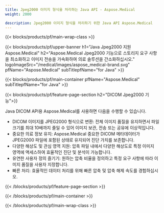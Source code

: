 ```yaml
---
title: Jpeg2000 이미지 형식을 처리하는 Java API - Aspose.Medical
weight: 2000

description: Jpeg2000 이미지 형식을 처리하기 위한 Java API Aspose.Medical
---
```


{{< blocks/products/pf/main-wrap-class >}}

{{< blocks/products/pf/upper-banner h1="Java Jpeg2000 지원 Aspose.Medical" h2="Aspose.Medical Jpeg2000 기능으로 스토리지 요구 사항을 최소화하고 이미지 전송을 가속화하여 의료 솔루션을 간소화하십시오." logoImageSrc="/medical/images/aspose_medical-brand.svg" pfName="Aspose.Medical" subTitlepfName="for Java" >}}

{{< blocks/products/pf/main-container pfName="Aspose.Medical" subTitlepfName="for Java" >}}

{{< blocks/products/pf/feature-page-section h2="DICOM Jpeg2000 기능">}}

<p>Java DICOM API용 Aspose.Medical를 사용하면 다음을 수행할 수 있습니다.</p>

<ul>
<li>DICOM 이미지를 JPEG2000 형식으로 변환: 전체 이미지 품질을 유지하면서 파일 크기를 최대 10배까지 줄일 수 있어 이미지 보관, 전송 또는 공유에 이상적입니다.</li>
<li>중요한 의료 정보 유지: Aspose.Medical 중요한 DICOM 메타데이터가 JPEG2000 파일에 포함된 상태로 유지되어 진단 가치를 보존합니다.</li>
<li>다양한 해상도 및 관심 영역 지원: 압축 파일 내에서 다양한 해상도로 특정 이미지 영역에 액세스하여 효율적인 진단 및 분석이 가능합니다.</li>
<li>유연한 사용자 정의 즐기기: 원하는 압축 비율을 정의하고 특정 요구 사항에 따라 이미지 품질을 사용자 지정합니다.</li>
<li>빠른 처리: 효율적인 데이터 처리를 위해 빠른 압축 및 압축 해제 속도를 경험하십시오.</li>
</ul>

{{< /blocks/products/pf/feature-page-section >}}

{{< /blocks/products/pf/main-container >}}

{{< /blocks/products/pf/main-wrap-class >}}